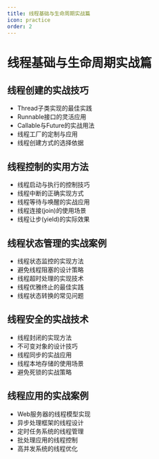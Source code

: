 ```yaml
---
title: 线程基础与生命周期实战篇
icon: practice
order: 2
---
```


# 线程基础与生命周期实战篇

## 线程创建的实战技巧

- Thread子类实现的最佳实践
- Runnable接口的灵活应用
- Callable与Future的实战用法
- 线程工厂的定制与应用
- 线程创建方式的选择依据

## 线程控制的实用方法

- 线程启动与执行的控制技巧
- 线程中断的正确实现方式
- 线程等待与唤醒的实战应用
- 线程连接(join)的使用场景
- 线程让步(yield)的实际效果

## 线程状态管理的实战案例

- 线程状态监控的实现方法
- 避免线程阻塞的设计策略
- 线程超时处理的实现技术
- 线程优雅终止的最佳实践
- 线程状态转换的常见问题

## 线程安全的实战技术

- 线程封闭的实现方法
- 不可变对象的设计技巧
- 线程同步的实战应用
- 线程本地存储的使用场景
- 避免死锁的实战策略

## 线程应用的实战案例

- Web服务器的线程模型实现
- 异步处理框架的线程设计
- 定时任务系统的线程管理
- 批处理应用的线程控制
- 高并发系统的线程优化
